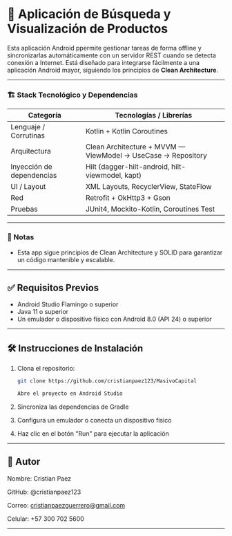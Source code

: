 # 🛒 Aplicación de Búsqueda y Visualización de Productos

Esta aplicación Android ppermite gestionar tareas de forma offline y sincronizarlas automáticamente con un servidor REST cuando se detecta conexión a Internet. Está diseñado para integrarse fácilmente a una aplicación Android mayor, siguiendo los principios de **Clean Architecture**.

---

### 🏗️ Stack Tecnológico y Dependencias

| Categoría                | Tecnologías / Librerías                                                                                           |
|--------------------------|------------------------------------------------------------------------------------------------------------------|
| Lenguaje / Corrutinas    | Kotlin + Kotlin Coroutines                                                                                        |
| Arquitectura             | Clean Architecture + MVVM — ViewModel → UseCase → Repository                                        |
| Inyección de dependencias| Hilt (dagger-hilt-android, hilt-viewmodel, kapt)                                                                  |
| UI / Layout              | XML Layouts, RecyclerView, StateFlow                                  |
| Red                      | Retrofit + OkHttp3 + Gson                                                                                         |
| Pruebas                  | JUnit4, Mockito-Kotlin, Coroutines Test                                                                    |

---

### 📌 Notas
- Esta app sigue principios de Clean Architecture y SOLID para garantizar un código mantenible y escalable.
  
---

## ✅ Requisitos Previos

- Android Studio Flamingo o superior  
- Java 11 o superior  
- Un emulador o dispositivo físico con Android 8.0 (API 24) o superior

---

## 🛠️ Instrucciones de Instalación

1. Clona el repositorio:
   ```bash
   git clone https://github.com/cristianpaez123/MasivoCapital

   Abre el proyecto en Android Studio

2. Sincroniza las dependencias de Gradle

3. Configura un emulador o conecta un dispositivo físico

4. Haz clic en el botón "Run" para ejecutar la aplicación

---

## 👤 Autor

Nombre: Cristian Paez

GitHub: @cristianpaez123

Correo: cristianpaezguerrero@gmail.com

Celular: +57 300 702 5600

---
